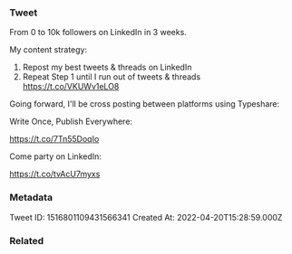 ### Tweet
From 0 to 10k followers on LinkedIn in 3 weeks.

My content strategy:

1. Repost my best tweets &amp; threads on LinkedIn
2. Repeat Step 1 until I run out of tweets &amp; threads https://t.co/VKUWv1eLO8

Going forward, I'll be cross posting between platforms using Typeshare:

Write Once, Publish Everywhere:

https://t.co/7Tn55DoqIo

Come party on LinkedIn: 

https://t.co/tvAcU7myxs

### Metadata
Tweet ID: 1516801109431566341
Created At: 2022-04-20T15:28:59.000Z

### Related

